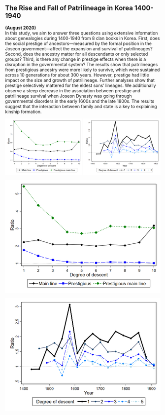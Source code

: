 ## The Rise and Fall of Patrilineage in Korea 1400-1940
**(August 2020)**
<br>
In this study, we aim to answer three questions using extensive information about genealogies during 1400-1940 from 8 clan books in Korea. First, does the social prestige of ancestors—measured by the formal position in the Joseon government—affect the expansion and survival of patrilineages? Second, does the ancestry matter for all descendants or only selected groups? Third, is there any change in prestige effects when there is a disruption in the governmental system? The results show that patrilineages from prestigious ancestry were more likely to survive, which were sustained across 10 generations for about 300 years. However, prestige had little impact on the size and growth of patrilineage. Further analyses show that prestige selectively mattered for the eldest sons’ lineages. We additionally observe a steep decrease in the association between prestige and patrilineage survival when Joseon Dynasty was going through governmental disorders in the early 1600s and the late 1800s. The results suggest that the interaction between family and state is a key to explaining kinship formation.

<img src="/assets/abstract/patrilineage_fig1.png" width="250">

<img src="/assets/abstract/patrilineage_fig2.png" width="250">

![fig1](/assets/abstract/patrilineage_fig1.png)

![fig2](/assets/abstract/patrilineage_fig2.png)
